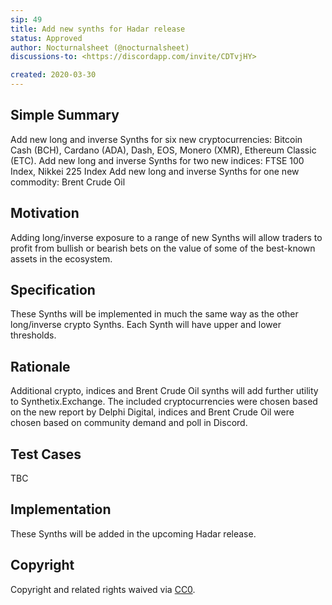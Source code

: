 ```yaml
---
sip: 49
title: Add new synths for Hadar release
status: Approved
author: Nocturnalsheet (@nocturnalsheet)
discussions-to: <https://discordapp.com/invite/CDTvjHY>

created: 2020-03-30
---
```


<!--You can leave these HTML comments in your merged SIP and delete the visible duplicate text guides, they will not appear and may be helpful to refer to if you edit it again. This is the suggested template for new SIPs. Note that an SIP number will be assigned by an editor. When opening a pull request to submit your SIP, please use an abbreviated title in the filename, `sip-draft_title_abbrev.md`. The title should be 44 characters or less.-->

## Simple Summary

<!--"If you can't explain it simply, you don't understand it well enough." Provide a simplified and layman-accessible explanation of the SIP.-->

Add new long and inverse Synths for six new cryptocurrencies: Bitcoin Cash (BCH), Cardano (ADA), Dash, EOS, Monero (XMR), Ethereum Classic (ETC).
Add new long and inverse Synths for two new indices: FTSE 100 Index, Nikkei 225 Index
Add new long and inverse Synths for one new commodity: Brent Crude Oil

## Motivation

<!--The motivation is critical for SIPs that want to change Synthetix. It should clearly explain why the existing protocol specification is inadequate to address the problem that the SIP solves. SIP submissions without sufficient motivation may be rejected outright.-->

Adding long/inverse exposure to a range of new Synths will allow traders to profit from bullish or bearish bets on the value of some of the best-known assets in the ecosystem.

## Specification

<!--The technical specification should describe the syntax and semantics of any new feature.-->

These Synths will be implemented in much the same way as the other long/inverse crypto Synths. Each Synth will have upper and lower thresholds.

## Rationale

<!--The rationale fleshes out the specification by describing what motivated the design and why particular design decisions were made. It should describe alternate designs that were considered and related work, e.g. how the feature is supported in other languages. The rationale may also provide evidence of consensus within the community, and should discuss important objections or concerns raised during discussion.-->

Additional crypto, indices and Brent Crude Oil synths will add further utility to Synthetix.Exchange. The included cryptocurrencies were chosen based on the new report by Delphi Digital, indices and Brent Crude Oil were chosen based on community demand and poll in Discord.

## Test Cases

<!--Test cases for an implementation are mandatory for SIPs but can be included with the implementation..-->

TBC

## Implementation

<!--The implementations must be completed before any SIP is given status "Implemented", but it need not be completed before the SIP is "Approved". While there is merit to the approach of reaching consensus on the specification and rationale before writing code, the principle of "rough consensus and running code" is still useful when it comes to resolving many discussions of API details.-->

These Synths will be added in the upcoming Hadar release.

## Copyright

Copyright and related rights waived via [CC0](https://creativecommons.org/publicdomain/zero/1.0/).
